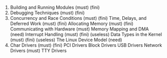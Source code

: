 1. Building and Running Modules      (must) (fini)
2. Debugging Techniques              (must) (fini)
3. Concurrency and Race Conditions   (must) (fini)
    Time, Delays, and Deferred Work  (must) (fini)
    Allocating Memory                (must) (fini)
    Communicating with Hardware      (must)
    Memory Mapping and DMA           (need)
    Interrupt Handling               (must) (fini) (useless)
    Data Types in the Kernel         (must) (fini) (useless)
    The Linux Device Model           (need)
4. Char Drivers                      (must) (fini)
   PCI Drivers
   Block Drivers
   USB Drivers
   Network Drivers                   (must)
   TTY Drivers